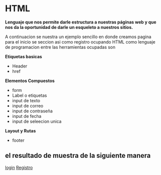 # HTML
**Lenguaje que nos permite darle estructura a nuestras páginas web y que nos da la oportunidad de darle un esqueleto a nuestros sitios.**

A continuacion se nuestra un ejemplo sencillo en donde creamos pagina para el inicio se seccion asi como registro ocupando HTML como lenguaje de programacion entre las herramientas ocupadas son 

**Etiquetas basicas**
- Header
- href

**Elementos Compuestos**
- form
- Label o etiquetas 
- input de texto 
- input de correo
- input de contraseña
- input de fecha
- input de seleecion unica 

**Layout y Rutas**
- footer 

## el resultado de muestra de la siguiente manera
[login](https://github.com/aldodanielle/Full-stack-WEB/blob/main/Front-end/HTML/Imagenes/Ejemplo%20de%20Login.PNG)
[Registro](https://github.com/aldodanielle/Full-stack-WEB/blob/main/Front-end/HTML/Imagenes/Ejemplo%20de%20Registro.PNG)
